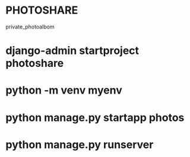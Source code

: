 # PHOTOSHARE
private_photoalbom
# django-admin startproject photoshare
# python -m venv myenv
# python manage.py startapp photos
# python manage.py runserver
